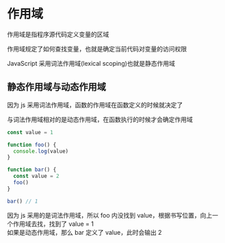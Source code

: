 # 作用域

作用域是指程序源代码定义变量的区域

作用域规定了如何查找变量，也就是确定当前代码对变量的访问权限

JavaScript 采用词法作用域(lexical scoping)也就是静态作用域

## 静态作用域与动态作用域

因为 js 采用词法作用域，函数的作用域在函数定义的时候就决定了

与词法作用域相对的是动态作用域，在函数执行的时候才会确定作用域

```javascript
const value = 1

function foo() {
  console.log(value)
}

function bar() {
  const value = 2
  foo()
}

bar() // 1
```

因为 js 采用的是词法作用域，所以 foo 内没找到 value，根据书写位置，向上一个作用域去找，找到了 value = 1  
如果是动态作用域，那么 bar 定义了 value，此时会输出 2
